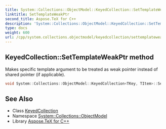 ```yaml
---
title: System::Collections::ObjectModel::KeyedCollection::SetTemplateWeakPtr method
linktitle: SetTemplateWeakPtr
second_title: Aspose.TeX for C++
description: 'System::Collections::ObjectModel::KeyedCollection::SetTemplateWeakPtr method. Makes specific template argument to be treated as weak pointer instead of shared pointer (if applicable) in C++.'
type: docs
weight: 600
url: /cpp/system.collections.objectmodel/keyedcollection/settemplateweakptr/
---
```

## KeyedCollection::SetTemplateWeakPtr method


Makes specific template argument to be treated as weak pointer instead of shared pointer (if applicable).

```cpp
void System::Collections::ObjectModel::KeyedCollection<TKey, TItem>::SetTemplateWeakPtr(uint32_t argument) override
```

## See Also

* Class [KeyedCollection](../)
* Namespace [System::Collections::ObjectModel](../../)
* Library [Aspose.TeX for C++](../../../)
